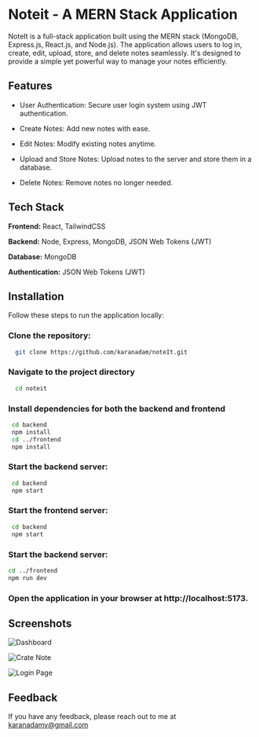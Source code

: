 # Noteit - A MERN Stack Application

NoteIt is a full-stack application built using the MERN stack (MongoDB, Express.js, React.js, and Node.js). The application allows users to log in, create, edit, upload, store, and delete notes seamlessly. It's designed to provide a simple yet powerful way to manage your notes efficiently.

## Features

- User Authentication: Secure user login system using JWT authentication.

- Create Notes: Add new notes with ease.

- Edit Notes: Modify existing notes anytime.

- Upload and Store Notes: Upload notes to the server and store them in a database.

- Delete Notes: Remove notes no longer needed.

## Tech Stack

**Frontend:** React, TailwindCSS

**Backend:** Node, Express, MongoDB, JSON Web Tokens (JWT)

**Database:** MongoDB

**Authentication:** JSON Web Tokens (JWT)

## Installation

Follow these steps to run the application locally:

### Clone the repository:

```bash
  git clone https://github.com/karanadam/noteIt.git
```

### Navigate to the project directory

```bash
  cd noteit
```

### Install dependencies for both the backend and frontend

```bash
 cd backend
 npm install
 cd ../frontend
 npm install
```

### Start the backend server:

```bash
 cd backend
 npm start
```

### Start the frontend server:

```bash
 cd backend
 npm start
```

### Start the backend server:

```bash
cd ../frontend
npm run dev
```

### Open the application in your browser at http://localhost:5173.

## Screenshots

![Dashboard](https://i.postimg.cc/BZpgVHV4/Screenshot-2024-12-13-at-11-59-34-PM.png)

![Crate Note](https://i.postimg.cc/HsL2Dnq5/Screenshot-2024-12-13-at-11-58-11-PM.png)

![Login Page](https://i.postimg.cc/rsfNR2rK/Screenshot-2024-12-13-at-11-54-13-PM.png)

## Feedback

If you have any feedback, please reach out to me at karanadamv@gmail.com
